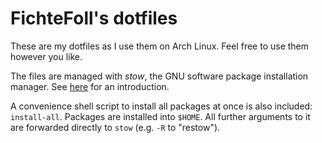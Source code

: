 # FichteFoll's dotfiles

These are my dotfiles
as I use them on Arch Linux.
Feel free to use them however you like.

The files are managed with *stow*,
the GNU software package installation manager.
See [here][stow-guide] for an introduction.

[stow-guide]: http://brandon.invergo.net/news/2012-05-26-using-gnu-stow-to-manage-your-dotfiles.html

A convenience shell script 
to install all packages at once
is also included: `install-all`.
Packages are installed into `$HOME`.
All further arguments to it are forwarded directly to `stow`
(e.g. `-R` to "restow").
